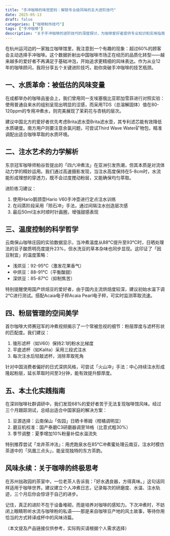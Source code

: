 ```yaml
---
title: "手冲咖啡的味觉密码：解锁专业级风味的五大进阶技巧"
date: 2025-05-13
draft: false
categories: ["咖啡制作技巧"]
tags: ["手冲咖啡"]
description: "关于手冲咖啡的进阶技巧的深度探讨，为咖啡爱好者提供专业知识和实用指南。"
---
```


在杭州运河边的一家独立咖啡馆里，我注意到一个有趣的现象：超过60%的顾客会主动选择手冲咖啡。这个数据折射出中国咖啡市场正在经历的品质化转型——越来越多的爱好者不再满足于基础冲泡，开始追求更精细的风味表达。作为从业12年的咖啡顾问，我将分享五个关键进阶技巧，助你突破手冲咖啡的技艺瓶颈。

## 一、水质革命：被低估的风味变量
在成都举办的咖啡品鉴会上，我们曾用同一支埃塞俄比亚耶加雪菲进行对照实验：使用普通自来水的组别呈现出明显的涩感，而采用TDS（总溶解固体）值在80-120ppm的专用冲煮水，则完美展现了茉莉花与杏桃的层次。

建议中国北方的爱好者优先考虑Brita滤水壶Brita滤水壶，其专利滤芯能有效降低水质硬度。南方用户则要注意余氯问题，可尝试Third Wave Water矿物包，精准调配出适合咖啡萃取的水质环境。

## 二、注水艺术的力学解析
东京冠军咖啡师粕谷哲提出的「四六冲煮法」在亚洲引发热潮，但其本质是对流体动力学的精妙运用。我们通过高速摄影发现，当注水高度保持在5-8cm时，水流能形成理想的穿透力，既不会过度搅动粉层，又能确保均匀萃取。

进阶练习建议：
1. 使用Hario鹅颈壶Hario V60手冲壶进行定点注水训练
2. 在闷蒸阶段采用「陨石冲」手法，通过间隔注水创造层次感
3. 最后50ml注水时顺时针画圈，增强甜感表现

## 三、温度控制的科学哲学
云南保山咖啡庄园的实验数据显示，当冲煮温度从88℃提升至93℃时，日晒处理法的豆子酸质明亮度提升23%，但水洗豆的草本杂味也同步显现。这印证了「因豆制宜」的温度策略：

- 浅烘豆：92-95℃（激发花果香气）
- 中烘豆：88-91℃（平衡酸甜）
- 深烘豆：85-87℃（抑制焦苦）

特别提醒使用国产烘焙豆的爱好者，由于国内主流烘焙度较深，建议初始水温下调2℃进行测试。搭配Acaia电子秤Acaia Pearl电子秤，可实时监测萃取流速。

## 四、粉层管理的空间美学
首尔咖啡大师赛冠军的冲煮视频揭示了一个常被忽视的细节：粉层厚度与滤杯形状的匹配度。我们建议：

1. 锥形滤杯（如V60）保持2:1的粉水比梯度
2. 平底滤杯（如Kalita）采用三段式注水
3. 每次注水后轻敲滤杯，消除萃取死角

针对中国消费者偏好的日式深烘风格，可尝试「火山冲」手法：中心持续注水形成隆起粉层，延长萃取时间至3分钟，能有效提升醇厚度。

## 五、本土化实践指南
在深圳咖啡社群调研中，我们发现68%的爱好者苦于无法复现咖啡馆风味。经过三个月跟踪测试，总结出适合中国家庭的解决方案：

1. 豆源选择：云南保山「佐园」日晒卡蒂姆（柑橘调明显）
2. 磨豆机校准：国产泰磨C3研磨器调至18格（比意式粗30%）
3. 季节调整：夏季增加10%粉量补偿水温流失

特别推荐尝试「龙井茶冲法」：用虎跑泉水在85℃冲煮蜜处理云南豆，注水时模仿茶道中的「凤凰三点头」，能呈现独特的东方茶韵。

## 风味永续：关于咖啡的终极思考
在苏州拙政园的茶室中，一位老茶人告诉我：「好水遇良器，方得真味。」这句话同样适用于咖啡世界。建议建立个人冲煮日志，记录每次的研磨度、水温、注水轨迹，三个月后你会惊讶于自己的进步。

记住，真正的进阶不在于设备堆砌，而是培养对咖啡的感知力。下次冲煮时，不妨闭上眼睛聆听水流与咖啡粉的私语——那是来自咖啡豆产地的风土故事，等待你用恰当的方式转译成杯中的风味诗篇。

（本文提及产品链接仅供参考，实际购买请根据个人需求选择）